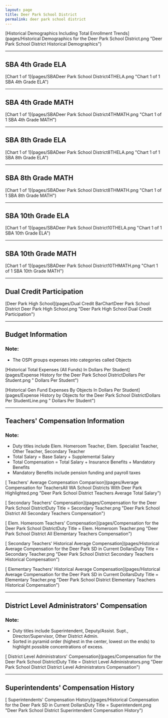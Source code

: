 ```yaml
---
layout: page
title: Deer Park School District
permalink: deer park school district
---
```



[Historical Demographics Including Total Enrollment Trends](pages/Historical Demographics for the Deer Park School District.png "Deer Park School District Historical Demographics")

___

## SBA 4th Grade ELA

[Chart 1 of 1](pages/SBADeer Park School District4THELA.png "Chart 1 of 1 SBA 4th Grade ELA")


___

## SBA 4th Grade MATH

[Chart 1 of 1](pages/SBADeer Park School District4THMATH.png "Chart 1 of 1 SBA 4th Grade MATH")


___

## SBA 8th Grade ELA

[Chart 1 of 1](pages/SBADeer Park School District8THELA.png "Chart 1 of 1 SBA 8th Grade ELA")


___

## SBA 8th Grade MATH

[Chart 1 of 1](pages/SBADeer Park School District8THMATH.png "Chart 1 of 1 SBA 8th Grade MATH")


___

## SBA 10th Grade ELA

[Chart 1 of 1](pages/SBADeer Park School District10THELA.png "Chart 1 of 1 SBA 10th Grade ELA")


___

## SBA 10th Grade MATH

[Chart 1 of 1](pages/SBADeer Park School District10THMATH.png "Chart 1 of 1 SBA 10th Grade MATH")


___

## Dual Credit Participation

[Deer Park High School](pages/Dual Credit BarChartDeer Park School District Deer Park High School.png "Deer Park High School Dual Credit Participation")


___

## Budget Information
### Note:
- The OSPI groups expenses into categories called Objects

[Historical Total Expenses (All Funds) In Dollars Per Student](pages/Expense History for the Deer Park School DistrictDollars Per Student.png " Dollars Per Student")

[Historical Gen Fund Expenses By Objects In Dollars Per Student](pages/Expense History by Objects for the Deer Park School DistrictDollars Per StudentLine.png " Dollars Per Student")


___

## Teachers' Compensation Information
### Note:
- Duty titles include Elem. Homeroom Teacher, Elem. Specialist Teacher, Other Teacher, Secondary Teacher
- Total Salary = Base Salary + Supplemental Salary
- Total Compensation = Total Salary + Insurance Benefits + Mandatory Benefits
- Mandatory Benefits include pension funding and payroll taxes

[ Teachers' Average Compensation Comparison](pages/Average Compensation for TeachersAll WA School Districts With Deer Park Highlighted.png "Deer Park School District Teachers Average Total Salary")

[ Secondary Teachers' Compensation](pages/Compensation for the Deer Park School DistrictDuty Title = Secondary Teacher.png "Deer Park School District All Secondary Teachers Compensation")

[ Elem. Homeroom Teachers' Compensation](pages/Compensation for the Deer Park School DistrictDuty Title = Elem. Homeroom Teacher.png "Deer Park School District All Elementary Teachers Compensation")

[ Secondary Teachers' Historical Average Compensation](pages/Historical Average Compensation for the Deer Park SD in Current DollarsDuty Title = Secondary Teacher.png "Deer Park School District Secondary Teachers Historical Compensation")

[ Elementary Teachers' Historical Average Compensation](pages/Historical Average Compensation for the Deer Park SD in Current DollarsDuty Title = Elementary Teacher.png "Deer Park School District Elementary Teachers Historical Compensation")


___

## District Level Administrators' Compensation

### Note:
- Duty titles include Superintendent, Deputy/Assist. Supt., Director/Supervisor, Other District Admin.
- Sorted in pyramid order (highest in the center, lowest on the ends) to highlight possible concentrations of excess.

[ District Level Administrators' Compensation](pages/Compensation for the Deer Park School DistrictDuty Title = District Level Administrators.png "Deer Park School District District Level Administrators Compensation")


___

## Superintendents' Compensation History

[ Superintendents' Compensation History](pages/Historical Compensation for the Deer Park SD in Current DollarsDuty Title = Superintendent.png "Deer Park School District Superintendent Compensation History")

